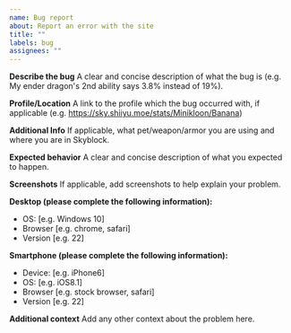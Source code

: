 ```yaml
---
name: Bug report
about: Report an error with the site
title: ""
labels: bug
assignees: ""
---
```


**Describe the bug**
A clear and concise description of what the bug is (e.g. My ender dragon's 2nd ability says 3.8% instead of 19%).

**Profile/Location**
A link to the profile which the bug occurred with, if applicable (e.g. https://sky.shiiyu.moe/stats/Minikloon/Banana)

**Additional Info**
If applicable, what pet/weapon/armor you are using and where you are in Skyblock.

**Expected behavior**
A clear and concise description of what you expected to happen.

**Screenshots**
If applicable, add screenshots to help explain your problem.

**Desktop (please complete the following information):**

- OS: [e.g. Windows 10]
- Browser [e.g. chrome, safari]
- Version [e.g. 22]

**Smartphone (please complete the following information):**

- Device: [e.g. iPhone6]
- OS: [e.g. iOS8.1]
- Browser [e.g. stock browser, safari]
- Version [e.g. 22]

**Additional context**
Add any other context about the problem here.
